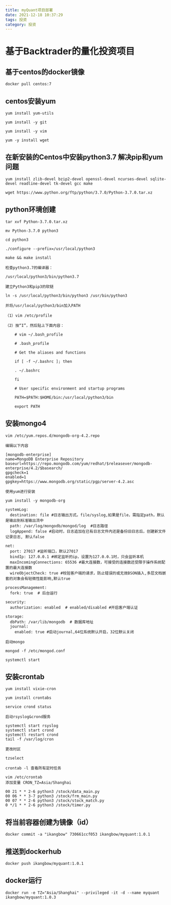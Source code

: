 ```yaml
---
title: myQuant项目部署
date: 2021-12-18 10:37:29
tags: 投资
category: 投资
---
```


# 基于Backtrader的量化投资项目

## 基于centos的docker镜像

    docker pull centos:7

## centos安装yum

    yum install yum-utils
	
	yum install -y git
	
	yum install -y vim
	
	yum -y install wget

## 在新安装的Centos中安装python3.7 解决pip和yum问题

	yum install zlib-devel bzip2-devel openssl-devel ncurses-devel sqlite-devel readline-devel tk-devel gcc make
	
	wget https://www.python.org/ftp/python/3.7.0/Python-3.7.0.tar.xz

## python环境创建


	tar xvf Python-3.7.0.tar.xz

	mv Python-3.7.0 python3

	cd python3

	./configure --prefix=/usr/local/python3

	make && make install

	检查python3.7的编译器：

	/usr/local/python3/bin/python3.7

	建立Python3和pip3的软链

	ln -s /usr/local/python3/bin/python3 /usr/bin/python3

	并将/usr/local/python3/bin加入PATH

	（1）vim /etc/profile
	
	（2）按“I”，然后贴上下面内容：
	
		# vim ~/.bash_profile
		
		# .bash_profile
		
		# Get the aliases and functions
		
		if [ -f ~/.bashrc ]; then
		
		. ~/.bashrc
		
		fi
		
		# User specific environment and startup programs
		
		PATH=$PATH:$HOME/bin:/usr/local/python3/bin
		
		export PATH

## 安装mongo4

	vim /etc/yum.repos.d/mongodb-org-4.2.repo

	编辑以下内容

	[mongodb-enterprise]
	name=MongoDB Enterprise Repository
	baseurl=https://repo.mongodb.com/yum/redhat/$releasever/mongodb-enterprise/4.2/$basearch/
	gpgcheck=1
	enabled=1
	gpgkey=https://www.mongodb.org/static/pgp/server-4.2.asc
	
	使用yum进行安装

	yum install -y mongodb-org

	systemLog:
	  destination: file #日志输出方式。file/syslog,如果是file，需指定path，默认是输出到标准输出流中
	  path: /var/log/mongodb/mongod/log  #日志路径
	  logAppend: false #启动时，日志追加在已有日志文件内还是备份旧日志后，创建新文件记录日志, 默认false
	
	net:
	  port: 27017 #监听端口，默认27017
	  bindIp: 127.0.0.1 #绑定监听的ip，设置为127.0.0.1时，只会监听本机
	  maxIncomingConnections: 65536 #最大连接数，可接受的连接数还受限于操作系统配置的最大连接数
	  wireObjectCheck: true #校验客户端的请求，防止错误的或无效BSON插入,多层文档嵌套的对象会有轻微性能影响,默认true
	 
	processManagement:
	  fork: true  # 后台运行
	
	security:
	  authorization: enabled  # enabled/disabled #开启客户端认证
	
	storage:
	  dbPath: /var/lib/mongodb  # 数据库地址
	  journal: 
	    enabled: true #启动journal,64位系统默认开启，32位默认关闭
	
	启动mongo

	mongod -f /etc/mongod.conf

	systemctl start

## 安装crontab

	yum install vixie-cron
	
	yum install crontabs

	service crond status
	
	启动rsyslog&crond服务

	systemctl start rsyslog
	systemctl start crond
	systemctl restart crond
	tail -f /var/log/cron

	更改时区

	tzselect

	crontab -l 查看所有定时任务

	vim /etc/crontab
	添加变量 CRON_TZ=Asia/Shanghai

	00 21 * * 2-6 python3 /stock/data_main.py
	00 06 * * 3-7 python3 /stock/frm_main.py
	00 07 * * 2-6 python3 /stock/stock_match.py
	0 */1 * * 2-6 python3 /stock/timer.py

## 将当前容器创建为镜像（id）

	docker commit -a "ikangbow" 730661ccf053 ikangbow/myquant:1.0.1

## 推送到dockerhub

	docker push ikangbow/myquant:1.0.1

## docker运行

	docker run -e TZ="Asia/Shanghai" --privileged -it -d --name myquant ikangbow/myquant:1.0.3
